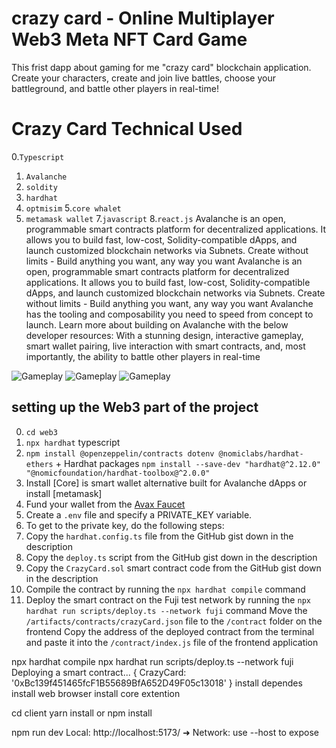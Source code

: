 # crazy card - Online Multiplayer Web3 Meta NFT Card Game

This frist dapp about gaming for me "crazy card" blockchain application. Create your characters, create and join live battles, choose your battleground, and battle other players in real-time!

# Crazy Card Technical Used 
0.`Typescript`
1. `Avalanche`
2. `soldity`
3. `hardhat`
4. `optmisim`
5.`core whalet`
6. `metamask wallet`
7.`javascript`
8.`react.js`
Avalanche is an open, programmable smart contracts platform for decentralized applications. It allows you to build fast, low-cost, Solidity-compatible dApps, and launch customized blockchain networks via Subnets. Create without limits - Build anything you want, any way you want
Avalanche is an open, programmable smart contracts platform for decentralized applications. It allows you to build fast, low-cost, Solidity-compatible dApps, and launch customized blockchain networks via Subnets. Create without limits - Build anything you want, any way you want
Avalanche has the tooling and composability you need to speed from concept to launch. Learn more about building on Avalanche with the below developer resources:
With a stunning design, interactive gameplay, smart wallet pairing, live interaction with smart contracts, and, most importantly, the ability to battle other players in real-time

![Gameplay](https://github.com/samar19/pic-/blob/master/Screen%20Shot%202022-12-04%20at%209.42.29%20PM.png)
![Gameplay](https://github.com/samar19/pic-/blob/master/Screen%20Shot%202022-12-04%20at%209.42.52%20PM.png)
![Gameplay](https://github.com/samar19/pic-/blob/master/Screen%20Shot%202022-12-04%20at%209.48.03%20PM.png)




## setting up the Web3 part of the project
0. `cd web3`
1. `npx hardhat` typescript 
2. `npm install @openzeppelin/contracts dotenv @nomiclabs/hardhat-ethers` + Hardhat packages `npm install --save-dev "hardhat@^2.12.0" "@nomicfoundation/hardhat-toolbox@^2.0.0"`
3. Install [Core] is smart wallet alternative built for Avalanche dApps or install [metamask] 
4. Fund your wallet from the [Avax Faucet](https://faucet.avax.network/)
5. Create a `.env` file and specify a PRIVATE_KEY variable.
6. To get to the private key, do the following steps:
7. Copy the `hardhat.config.ts` file from the GitHub gist down in the description
8. Copy the `deploy.ts` script from the GitHub gist down in the description
9. Copy the `CrazyCard.sol` smart contract code from the GitHub gist down in the description
10. Compile the contract by running the `npx hardhat compile` command
11. Deploy the smart contract on the Fuji test network by running the `npx hardhat run scripts/deploy.ts --network fuji` command
  Move the `/artifacts/contracts/crazyCard.json` file to the `/contract` folder on the frontend
  Copy the address of the deployed contract from the terminal and paste it into the `/contract/index.js` file of the frontend application

npx hardhat compile
npx hardhat run scripts/deploy.ts --network fuji  
Deploying a smart contract...
{ CrazyCard: '0xBc139f451465fcF1B55689BfA652D49F05c13018' }
install dependes 
install web browser 
install core extention 

cd client 
yarn install 
or npm install
 
npm run dev
Local:   http://localhost:5173/
➜  Network: use --host to expose

